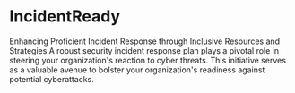 # IncidentReady
 Enhancing Proficient Incident Response through Inclusive Resources and Strategies  A robust security incident response plan plays a pivotal role in steering your organization's reaction to cyber threats. This initiative serves as a valuable avenue to bolster your organization's readiness against potential cyberattacks.
